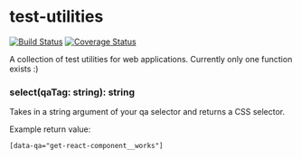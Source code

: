 # test-utilities

[![Build Status](https://travis-ci.org/strange-developer/test-utilities.svg?branch=master)](https://travis-ci.org/strange-developer/test-utilities) [![Coverage Status](https://coveralls.io/repos/github/strange-developer/test-utilities/badge.svg)](https://coveralls.io/github/strange-developer/test-utilities)

A collection of test utilities for web applications. Currently only one function exists :)

### select(qaTag: string): string

Takes in a string argument of your qa selector and returns a CSS selector.

Example return value:

`[data-qa="get-react-component__works"]`
